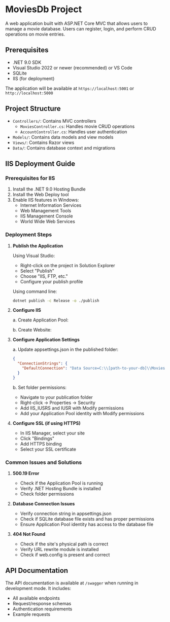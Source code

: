 # MoviesDb Project

A web application built with ASP.NET Core MVC that allows users to manage a movie database. Users can register, login, and perform CRUD operations on movie entries.

## Prerequisites

- .NET 9.0 SDK
- Visual Studio 2022 or newer (recommended) or VS Code
- SQLite
- IIS (for deployment)

The application will be available at `https://localhost:5001` or `http://localhost:5000`

## Project Structure

- `Controllers/`: Contains MVC controllers
  - `MoviesController.cs`: Handles movie CRUD operations
  - `AccountController.cs`: Handles user authentication
- `Models/`: Contains data models and view models
- `Views/`: Contains Razor views
- `Data/`: Contains database context and migrations

## IIS Deployment Guide

### Prerequisites for IIS

1. Install the .NET 9.0 Hosting Bundle
2. Install the Web Deploy tool
3. Enable IIS features in Windows:
   - Internet Information Services
   - Web Management Tools
   - IIS Management Console
   - World Wide Web Services

### Deployment Steps

1. **Publish the Application**

   Using Visual Studio:
   - Right-click on the project in Solution Explorer
   - Select "Publish"
   - Choose "IIS, FTP, etc."
   - Configure your publish profile
   
   Using command line:
   ```bash
   dotnet publish -c Release -o ./publish
   ```

2. **Configure IIS**

   a. Create Application Pool:
   
   b. Create Website:
   
3. **Configure Application Settings**

   a. Update appsettings.json in the published folder:
   ```json
   {
     "ConnectionStrings": {
       "DefaultConnection": "Data Source=C:\\[path-to-your-db]\\MoviesDb.db"
     }
   }
   ```

   b. Set folder permissions:
   - Navigate to your publication folder
   - Right-click → Properties → Security
   - Add IIS_IUSRS and IUSR with Modify permissions
   - Add your Application Pool identity with Modify permissions

4. **Configure SSL (if using HTTPS)**
   - In IIS Manager, select your site
   - Click "Bindings"
   - Add HTTPS binding
   - Select your SSL certificate

### Common Issues and Solutions

1. **500.19 Error**
   - Check if the Application Pool is running
   - Verify .NET Hosting Bundle is installed
   - Check folder permissions

2. **Database Connection Issues**
   - Verify connection string in appsettings.json
   - Check if SQLite database file exists and has proper permissions
   - Ensure Application Pool identity has access to the database file

3. **404 Not Found**
   - Check if the site's physical path is correct
   - Verify URL rewrite module is installed
   - Check if web.config is present and correct


## API Documentation

The API documentation is available at `/swagger` when running in development mode. It includes:

- All available endpoints
- Request/response schemas
- Authentication requirements
- Example requests
